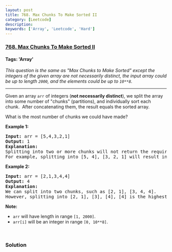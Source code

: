 ```yaml
---
layout: post
title: 768. Max Chunks To Make Sorted II
category: [Leetcode]
description: 
keywords: ['Array', 'Leetcode', 'Hard']
---
```

### [768. Max Chunks To Make Sorted II](https://leetcode.com/problems/max-chunks-to-make-sorted-ii)

#### Tags: 'Array'

<div class="content__u3I1 question-content__JfgR"><div><p><em>This question is the same as "Max Chunks to Make Sorted" except the integers of the given array are not necessarily distinct, the input array could be up to length <code>2000</code>, and the elements could be up to <code>10**8</code>.</em></p>
<hr/>
<p>Given an array <code>arr</code> of integers (<strong>not necessarily distinct</strong>), we split the array into some number of "chunks" (partitions), and individually sort each chunk.  After concatenating them, the result equals the sorted array.</p>
<p>What is the most number of chunks we could have made?</p>
<p><strong>Example 1:</strong></p>
<pre><strong>Input:</strong> arr = [5,4,3,2,1]
<strong>Output:</strong> 1
<strong>Explanation:</strong>
Splitting into two or more chunks will not return the required result.
For example, splitting into [5, 4], [3, 2, 1] will result in [4, 5, 1, 2, 3], which isn't sorted.
</pre>
<p><strong>Example 2:</strong></p>
<pre><strong>Input:</strong> arr = [2,1,3,4,4]
<strong>Output:</strong> 4
<strong>Explanation:</strong>
We can split into two chunks, such as [2, 1], [3, 4, 4].
However, splitting into [2, 1], [3], [4], [4] is the highest number of chunks possible.
</pre>
<p><strong>Note:</strong></p>
<ul>
<li><code>arr</code> will have length in range <code>[1, 2000]</code>.</li>
<li><code>arr[i]</code> will be an integer in range <code>[0, 10**8]</code>.</li>
</ul>
<p> </p>
</div></div>

### Solution
